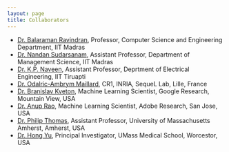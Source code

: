 ```yaml
---
layout: page
title: Collaborators
---
```


* [Dr. Balaraman Ravindran](https://www.cse.iitm.ac.in/~ravi/), Professor, Computer Science and Engineering Department, IIT Madras
* [Dr. Nandan Sudarsanam](https://doms.iitm.ac.in/index.php/nandan-s), Assistant Professor, Department of Management Science, IIT Madras
* [Dr. K.P. Naveen](https://sites.google.com/site/kpnave/home), Assistant Professor, Deprtment of Electrical Engineering, IIT Tiruapti
* [Dr. Odalric-Ambrym Maillard](https://odalricambrymmaillard.wordpress.com/), CR1, INRIA, SequeL Lab, Lille, France
* [Dr. Branislav Kveton](http://www.bkveton.com/), Machine Learning Scientist, Google Research, Mountain View, USA
* [Dr. Anup Rao](https://sites.google.com/site/anupraob/), Machine Learning Scientist, Adobe Research, San Jose, USA
* [Dr. Philip Thomas](https://people.cs.umass.edu/~pthomas/), Assistant Professor, University of Massachusetts Amherst, Amherst, USA
* [Dr. Hong Yu](http://bio-nlp.org/), Principal Investigator, UMass Medical School, Worcestor, USA
